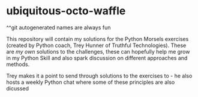 # ubiquitous-octo-waffle 
^^git autogenerated names are always fun

This repository will contain my solutions for the Python Morsels exercises (created by Python coach, Trey Hunner of Truthful Technologies).
These are *my own* solutions to the challenges, these can hopefully help me grow in my Python Skill and also spark discussion on different approaches and methods.

Trey makes it a point to send through solutions to the exercises to - he also hosts a weekly Python chat where some of these principles are also dicussed

